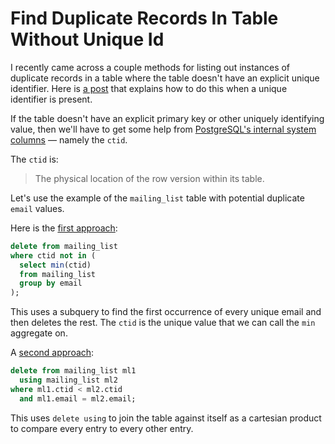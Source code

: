 # Find Duplicate Records In Table Without Unique Id

I recently came across a couple methods for listing out instances of duplicate
records in a table where the table doesn't have an explicit unique identifier.
Here is [a post](find-records-that-contain-duplicate-values.md) that explains
how to do this when a unique identifier is present.

If the table doesn't have an explicit primary key or other uniquely identifying
value, then we'll have to get some help from [PostgreSQL's internal system
columns](https://www.postgresql.org/docs/current/ddl-system-columns.html) —
namely the `ctid`.

The `ctid` is:

> The physical location of the row version within its table.

Let's use the example of the `mailing_list` table with potential duplicate
`email` values.

Here is the [first approach](https://stackoverflow.com/a/26773018/535590):

```sql
delete from mailing_list
where ctid not in (
  select min(ctid)
  from mailing_list
  group by email
);
```

This uses a subquery to find the first occurrence of every unique email and
then deletes the rest. The `ctid` is the unique value that we can call the
`min` aggregate on.

A [second approach](https://stackoverflow.com/a/46775289/535590):

```sql
delete from mailing_list ml1
  using mailing_list ml2
where ml1.ctid < ml2.ctid
  and ml1.email = ml2.email;
```

This uses `delete using` to join the table against itself as a cartesian
product to compare every entry to every other entry.
